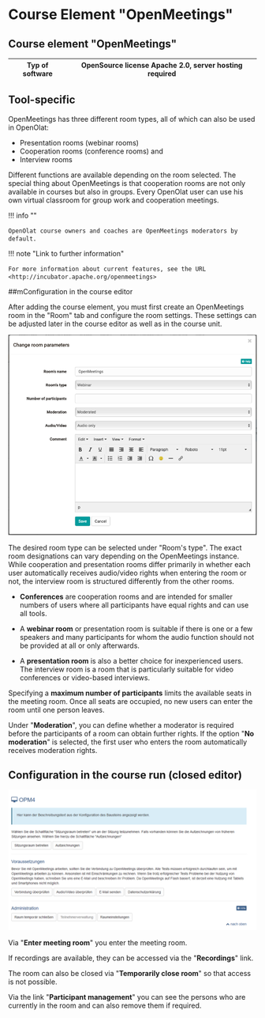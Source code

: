 # Course Element "OpenMeetings"

## Course element "OpenMeetings"

 **Typ of software**|  OpenSource license Apache 2.0, server hosting required  
---|---  

## Tool-specific

OpenMeetings has three different room types, all of which can also be used in
OpenOlat:

  * Presentation rooms (webinar rooms)
  * Cooperation rooms (conference rooms) and
  * Interview rooms

Different functions are available depending on the room selected. The special
thing about OpenMeetings is that cooperation rooms are not only available in
courses but also in groups. Every OpenOlat user can use his own virtual
classroom for group work and cooperation meetings.

!!! info ""

    OpenOlat course owners and coaches are OpenMeetings moderators by default.  
  
!!! note "Link to further information"

    For more information about current features, see the URL <http://incubator.apache.org/openmeetings>  
  
##mConfiguration in the course editor

After adding the course element, you must first create an OpenMeetings room in
the "Room" tab and configure the room settings. These settings can be adjusted
later in the course editor as well as in the course unit.

![openmeeting_settings.png](assets/Openmeetings_EN.png)

The desired room type can be selected under "Room's type". The exact room
designations can vary depending on the OpenMeetings instance. 
While cooperation and presentation rooms differ primarily in whether each user
automatically receives audio/video rights when entering the room or not, the
interview room is structured differently from the other rooms.

* **Conferences** are cooperation rooms and are intended for smaller numbers of
users where all participants have equal rights and can use all tools. 

* A **webinar room** or presentation room is suitable if there is one or a few speakers and many participants for whom the audio function should not be provided at all or only afterwards.  
* A **presentation room** is also a better choice for inexperienced users. The interview room is a room that is particularly suitable for video conferences or video-based interviews.

Specifying a **maximum number of participants** limits the available seats in the
meeting room. Once all seats are occupied, no new users can enter the room
until one person leaves.

Under "**Moderation**", you can define whether a moderator is required before the
participants of a room can obtain further rights. If the option "**No moderation**" is selected, the first user who enters the room automatically
receives moderation rights.  
  
## Configuration in the course run (closed editor)

![openmeeting_courserun.png](assets/OPM_kursrun.png)

Via "**Enter meeting room**" you enter the meeting room. 

If recordings are
available, they can be accessed via the "**Recordings**" link. 

The room can also
be closed via "**Temporarily close room**" so that access is not possible. 

Via the
link "**Participant management**" you can see the persons who are currently in the
room and can also remove them if required.


